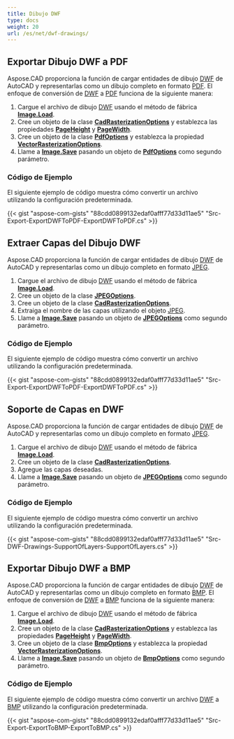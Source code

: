 ```yaml
---
title: Dibujo DWF
type: docs
weight: 20
url: /es/net/dwf-drawings/
---
```


## **Exportar Dibujo DWF a PDF**

Aspose.CAD proporciona la función de cargar entidades de dibujo [DWF](https://docs.fileformat.com/cad/dwf/) de AutoCAD y representarlas como un dibujo completo en formato [PDF](https://docs.fileformat.com/pdf/). El enfoque de conversión de [DWF](https://docs.fileformat.com/cad/dwf/) a [PDF](https://docs.fileformat.com/pdf/) funciona de la siguiente manera:

1. Cargue el archivo de dibujo [DWF](https://docs.fileformat.com/cad/dwf/) usando el método de fábrica [**Image.Load**](https://reference.aspose.com/cad/net/aspose.cad.image/load/methods/2).
2. Cree un objeto de la clase [**CadRasterizationOptions**](https://reference.aspose.com/cad/net/aspose.cad.imageoptions/cadrasterizationoptions) y establezca las propiedades [**PageHeight**](https://reference.aspose.com/cad/net/aspose.cad.imageoptions/vectorrasterizationoptions/properties/pageheight) y [**PageWidth**](https://reference.aspose.com/cad/net/aspose.cad.imageoptions/vectorrasterizationoptions/properties/pagewidth).
3. Cree un objeto de la clase [**PdfOptions**](https://reference.aspose.com/cad/net/aspose.cad.imageoptions/pdfoptions) y establezca la propiedad [**VectorRasterizationOptions**](https://reference.aspose.com/cad/net/aspose.cad.imageoptions/vectorrasterizationoptions).
4. Llame a [**Image.Save**](https://reference.aspose.com/cad/net/aspose.cad/image/methods/save/index) pasando un objeto de [**PdfOptions**](https://reference.aspose.com/cad/net/aspose.cad.imageoptions/pdfoptions) como segundo parámetro.

### Código de Ejemplo

El siguiente ejemplo de código muestra cómo convertir un archivo utilizando la configuración predeterminada.

{{< gist "aspose-com-gists" "88cdd0899132edaf0afff77d33d11ae5" "Src-Export-ExportDWFToPDF-ExportDWFToPDF.cs" >}}

## **Extraer Capas del Dibujo DWF**

Aspose.CAD proporciona la función de cargar entidades de dibujo [DWF](https://docs.fileformat.com/cad/dwf/) de AutoCAD y representarlas como un dibujo completo en formato [JPEG](https://docs.fileformat.com/image/jpeg/).

1. Cargue el archivo de dibujo [DWF](https://docs.fileformat.com/cad/dwf/) usando el método de fábrica [**Image.Load**](https://reference.aspose.com/cad/net/aspose.cad.image/load/methods/2).
2. Cree un objeto de la clase [**JPEGOptions**](https://reference.aspose.com/cad/net/aspose.cad.imageoptions/jpegoptions).
3. Cree un objeto de la clase [**CadRasterizationOptions**](https://reference.aspose.com/cad/net/aspose.cad.imageoptions/cadrasterizationoptions).
4. Extraiga el nombre de las capas utilizando el objeto [JPEG](https://docs.fileformat.com/image/jpeg/).
5. Llame a [**Image.Save**](https://reference.aspose.com/cad/net/aspose.cad/image/methods/save/index) pasando un objeto de [**JPEGOptions**](https://reference.aspose.com/cad/net/aspose.cad.imageoptions/jpegoptions) como segundo parámetro.

### Código de Ejemplo

El siguiente ejemplo de código muestra cómo convertir un archivo utilizando la configuración predeterminada.

{{< gist "aspose-com-gists" "88cdd0899132edaf0afff77d33d11ae5" "Src-Export-ExportDWFToPDF-ExportDWFToPDF.cs" >}}

## **Soporte de Capas en DWF**

Aspose.CAD proporciona la función de cargar entidades de dibujo [DWF](https://docs.fileformat.com/cad/dwf/) de AutoCAD y representarlas como un dibujo completo en formato [JPEG](https://docs.fileformat.com/image/jpeg/).

1. Cargue el archivo de dibujo [DWF](https://docs.fileformat.com/cad/dwf/) usando el método de fábrica [**Image.Load**](https://reference.aspose.com/cad/net/aspose.cad.image/load/methods/2).
2. Cree un objeto de la clase [**CadRasterizationOptions**](https://reference.aspose.com/cad/net/aspose.cad.imageoptions/cadrasterizationoptions).
3. Agregue las capas deseadas.
4. Llame a [**Image.Save**](https://reference.aspose.com/cad/net/aspose.cad/image/methods/save/index) pasando un objeto de [**JPEGOptions**](https://reference.aspose.com/cad/net/aspose.cad.imageoptions/jpegoptions) como segundo parámetro.

### Código de Ejemplo

El siguiente ejemplo de código muestra cómo convertir un archivo utilizando la configuración predeterminada.

{{< gist "aspose-com-gists" "88cdd0899132edaf0afff77d33d11ae5" "Src-DWF-Drawings-SupportOfLayers-SupportOfLayers.cs" >}}

## **Exportar Dibujo DWF a BMP**

Aspose.CAD proporciona la función de cargar entidades de dibujo [DWF](https://docs.fileformat.com/cad/dwf/) de AutoCAD y representarlas como un dibujo completo en formato [BMP](https://docs.fileformat.com/image/bmp/). El enfoque de conversión de [DWF](https://docs.fileformat.com/cad/dwf/) a [BMP](https://docs.fileformat.com/image/bmp/) funciona de la siguiente manera:

1. Cargue el archivo de dibujo [DWF](https://docs.fileformat.com/cad/dwf/) usando el método de fábrica [**Image.Load**](https://reference.aspose.com/cad/net/aspose.cad.image/load/methods/2).
2. Cree un objeto de la clase [**CadRasterizationOptions**](https://reference.aspose.com/cad/net/aspose.cad.imageoptions/cadrasterizationoptions) y establezca las propiedades [**PageHeight**](https://reference.aspose.com/cad/net/aspose.cad.imageoptions/vectorrasterizationoptions/properties/pageheight) y [**PageWidth**](https://reference.aspose.com/cad/net/aspose.cad.imageoptions/vectorrasterizationoptions/properties/pagewidth).
3. Cree un objeto de la clase [**BmpOptions**](https://reference.aspose.com/cad/net/aspose.cad.imageoptions/bmpoptions) y establezca la propiedad [**VectorRasterizationOptions**](https://reference.aspose.com/cad/net/aspose.cad.imageoptions/vectorrasterizationoptions).
4. Llame a [**Image.Save**](https://reference.aspose.com/cad/net/aspose.cad/image/methods/save/index) pasando un objeto de [**BmpOptions**](https://reference.aspose.com/cad/net/aspose.cad.imageoptions/bmpoptions) como segundo parámetro.

### Código de Ejemplo

El siguiente ejemplo de código muestra cómo convertir un archivo [DWF](https://docs.fileformat.com/cad/dwf/) a [BMP](https://docs.fileformat.com/image/bmp/) utilizando la configuración predeterminada.

{{< gist "aspose-com-gists" "88cdd0899132edaf0afff77d33d11ae5" "Src-Export-ExportToBMP-ExportToBMP.cs" >}}
